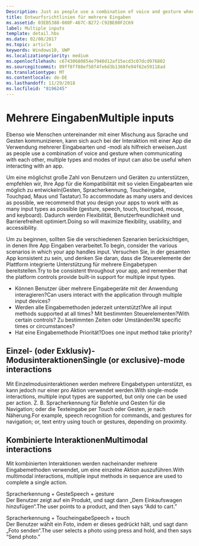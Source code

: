 ```yaml
---
Description: Just as people use a combination of voice and gesture when communicating with each other, multiple types and modes of input can also be useful when interacting with an app.
title: Entwurfsrichtlinien für mehrere Eingaben
ms.assetid: 03EB5388-080F-467C-B272-C92BE00F2C69
label: Multiple inputs
template: detail.hbs
ms.date: 02/08/2017
ms.topic: article
keywords: Windows10, UWP
ms.localizationpriority: medium
ms.openlocfilehash: c67430680854e7940d12af15ecd3c07dcd976802
ms.sourcegitcommit: 89ff8ff88ef58f4fe6d3b1368fe94f62e59118ad
ms.translationtype: MT
ms.contentlocale: de-DE
ms.lasthandoff: 11/29/2018
ms.locfileid: "8196245"
---
```

# <a name="multiple-inputs"></a><span data-ttu-id="3450e-103">Mehrere Eingaben</span><span class="sxs-lookup"><span data-stu-id="3450e-103">Multiple inputs</span></span>


<span data-ttu-id="3450e-104">Ebenso wie Menschen untereinander mit einer Mischung aus Sprache und Gesten kommunizieren, kann sich auch bei der Interaktion mit einer App die Verwendung mehrerer Eingabearten und -modi als hilfreich erweisen.</span><span class="sxs-lookup"><span data-stu-id="3450e-104">Just as people use a combination of voice and gesture when communicating with each other, multiple types and modes of input can also be useful when interacting with an app.</span></span>


<span data-ttu-id="3450e-105">Um eine möglichst große Zahl von Benutzern und Geräten zu unterstützen, empfehlen wir, Ihre App für die Kompatibilität mit so vielen Eingabearten wie möglich zu entwickeln(Gesten, Spracherkennung, Toucheingabe, Touchpad, Maus und Tastatur).</span><span class="sxs-lookup"><span data-stu-id="3450e-105">To accommodate as many users and devices as possible, we recommend that you design your apps to work with as many input types as possible (gesture, speech, touch, touchpad, mouse, and keyboard).</span></span> <span data-ttu-id="3450e-106">Dadurch werden Flexibilität, Benutzerfreundlichkeit und Barrierefreiheit optimiert.</span><span class="sxs-lookup"><span data-stu-id="3450e-106">Doing so will maximize flexibility, usability, and accessibility.</span></span>

<span data-ttu-id="3450e-107">Um zu beginnen, sollten Sie die verschiedenen Szenarien berücksichtigen, in denen Ihre App Eingaben verarbeitet.</span><span class="sxs-lookup"><span data-stu-id="3450e-107">To begin, consider the various scenarios in which your app handles input.</span></span> <span data-ttu-id="3450e-108">Versuchen Sie, in der gesamten App konsistent zu sein, und denken Sie daran, dass die Steuerelemente der Plattform integrierte Unterstützung für mehrere Eingabetypen bereitstellen.</span><span class="sxs-lookup"><span data-stu-id="3450e-108">Try to be consistent throughout your app, and remember that the platform controls provide built-in support for multiple input types.</span></span>

-   <span data-ttu-id="3450e-109">Können Benutzer über mehrere Eingabegeräte mit der Anwendung interagieren?</span><span class="sxs-lookup"><span data-stu-id="3450e-109">Can users interact with the application through multiple input devices?</span></span>
-   <span data-ttu-id="3450e-110">Werden alle Eingabemethoden jederzeit unterstützt?</span><span class="sxs-lookup"><span data-stu-id="3450e-110">Are all input methods supported at all times?</span></span> <span data-ttu-id="3450e-111">Mit bestimmten Steuerelementen?</span><span class="sxs-lookup"><span data-stu-id="3450e-111">With certain controls?</span></span> <span data-ttu-id="3450e-112">Zu bestimmten Zeiten oder Umständen?</span><span class="sxs-lookup"><span data-stu-id="3450e-112">At specific times or circumstances?</span></span>
-   <span data-ttu-id="3450e-113">Hat eine Eingabemethode Priorität?</span><span class="sxs-lookup"><span data-stu-id="3450e-113">Does one input method take priority?</span></span>

## <a name="single-or-exclusive-mode-interactions"></a><span data-ttu-id="3450e-114">Einzel- (oder Exklusiv)-Modusinteraktionen</span><span class="sxs-lookup"><span data-stu-id="3450e-114">Single (or exclusive)-mode interactions</span></span>


<span data-ttu-id="3450e-115">Mit Einzelmodusinteraktionen werden mehrere Eingabetypen unterstützt, es kann jedoch nur einer pro Aktion verwendet werden.</span><span class="sxs-lookup"><span data-stu-id="3450e-115">With single-mode interactions, multiple input types are supported, but only one can be used per action.</span></span> <span data-ttu-id="3450e-116">Z. B. Spracherkennung für Befehle und Gesten für die Navigation; oder die Texteingabe per Touch oder Gesten, je nach Näherung.</span><span class="sxs-lookup"><span data-stu-id="3450e-116">For example, speech recognition for commands, and gestures for navigation; or, text entry using touch or gestures, depending on proximity.</span></span>

## <a name="multimodal-interactions"></a><span data-ttu-id="3450e-117">Kombinierte Interaktionen</span><span class="sxs-lookup"><span data-stu-id="3450e-117">Multimodal interactions</span></span>

<span data-ttu-id="3450e-118">Mit kombinierten Interaktionen werden nacheinander mehrere Eingabemethoden verwendet, um eine einzelne Aktion auszuführen.</span><span class="sxs-lookup"><span data-stu-id="3450e-118">With multimodal interactions, multiple input methods in sequence are used to complete a single action.</span></span>

<span data-ttu-id="3450e-119">Spracherkennung + Geste</span><span class="sxs-lookup"><span data-stu-id="3450e-119">Speech + gesture</span></span>  
<span data-ttu-id="3450e-120">Der Benutzer zeigt auf ein Produkt, und sagt dann „Dem Einkaufswagen hinzufügen“.</span><span class="sxs-lookup"><span data-stu-id="3450e-120">The user points to a product, and then says “Add to cart.”</span></span>

<span data-ttu-id="3450e-121">Spracherkennung + Toucheingabe</span><span class="sxs-lookup"><span data-stu-id="3450e-121">Speech + touch</span></span>  
<span data-ttu-id="3450e-122">Der Benutzer wählt ein Foto, indem er dieses gedrückt hält, und sagt dann „Foto senden“.</span><span class="sxs-lookup"><span data-stu-id="3450e-122">The user selects a photo using press and hold, and then says “Send photo.”</span></span>



